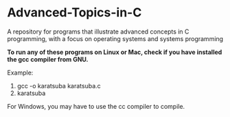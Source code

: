 # Advanced-Topics-in-C
A repository for programs that illustrate advanced concepts in C programming, with a focus on operating  systems and systems programming


**To run any of these programs on Linux or Mac, check if you have installed the gcc compiler from GNU.**

Example:

1) gcc -o karatsuba karatsuba.c
2) karatsuba 

For Windows, you may have to use the cc compiler to compile. 
